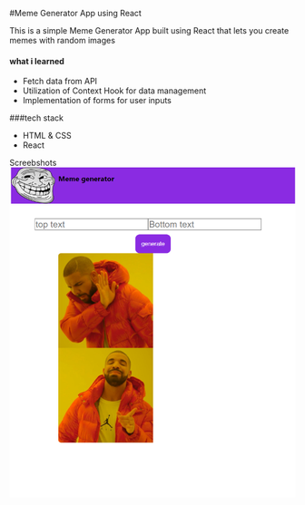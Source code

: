 #Meme Generator App using React

This is a simple Meme Generator App built using React that lets you create memes with random images

#### what i learned

- Fetch data from API
- Utilization of Context Hook for data management
- Implementation of forms for user inputs

###tech stack

- HTML & CSS
- React

Screebshots
![images](./build/Screenshot%20(20).png)